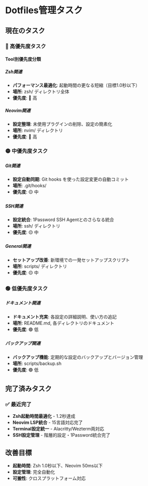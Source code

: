 # Dotfiles管理タスク

## 現在のタスク

### 🔴 高優先度タスク

#### Tool別優先度分類

##### Zsh関連
- **パフォーマンス最適化**: 起動時間の更なる短縮（目標1.0秒以下）
- **場所**: zsh/ ディレクトリ全体
- **優先度**: 🔴 高

##### Neovim関連
- **設定整理**: 未使用プラグインの削除、設定の簡素化
- **場所**: nvim/ ディレクトリ
- **優先度**: 🔴 高

### 🟡 中優先度タスク

##### Git関連
- **設定自動同期**: Git hooks を使った設定変更の自動コミット
- **場所**: .git/hooks/
- **優先度**: 🟡 中

##### SSH関連
- **設定統合**: 1Password SSH Agentとのさらなる統合
- **場所**: ssh/ ディレクトリ
- **優先度**: 🟡 中

##### General関連
- **セットアップ改善**: 新環境での一発セットアップスクリプト
- **場所**: scripts/ ディレクトリ
- **優先度**: 🟡 中

### 🟢 低優先度タスク

##### ドキュメント関連
- **ドキュメント充実**: 各設定の詳細説明、使い方の追記
- **場所**: README.md, 各ディレクトリのドキュメント
- **優先度**: 🟢 低

##### バックアップ関連
- **バックアップ機能**: 定期的な設定のバックアップとバージョン管理
- **場所**: scripts/backup.sh
- **優先度**: 🟢 低

## 完了済みタスク

### ✅ 最近完了

- **Zsh起動時間最適化** - 1.2秒達成
- **Neovim LSP統合** - 15言語対応完了
- **Terminal設定統一** - Alacritty/Wezterm両対応
- **SSH設定管理** - 階層的設定・1Password統合完了

## 改善目標

- **起動時間**: Zsh 1.0秒以下、Neovim 50ms以下
- **設定管理**: 完全自動化
- **可搬性**: クロスプラットフォーム対応